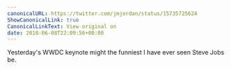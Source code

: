 ```yaml
---
canonicalURL: https://twitter.com/jmjordan/status/15735725624
ShowCanonicalLink: true
CanonicalLinkText: View original on
date: 2010-06-08T22:09:56+00:00
---
```

Yesterday's WWDC keynote might the funniest I have ever seen Steve Jobs be.